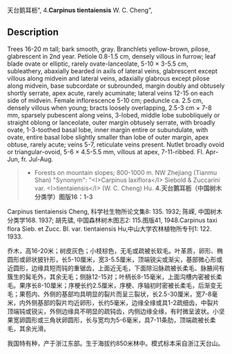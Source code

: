 天台鹅耳枥",
4.**Carpinus tientaiensis** W. C. Cheng",

## Description
Trees 16-20 m tall; bark smooth, gray. Branchlets yellow-brown, pilose, glabrescent in 2nd year. Petiole 0.8-1.5 cm, densely villous in furrow; leaf blade ovate or elliptic, rarely ovate-lanceolate, 5-10 ×  3-5.5 cm, subleathery, abaxially bearded in axils of lateral veins, glabrescent except villous along midvein and lateral veins, adaxially glabrous except pilose along midvein, base subcordate or subrounded, margin doubly and obtusely shortly serrate, apex acute, rarely acuminate; lateral veins 12-15 on each side of midvein. Female inflorescence 5-10 cm; peduncle ca. 2.5 cm, densely villous when young; bracts loosely overlapping, 2.5-3 cm ×  7-8 mm, sparsely pubescent along veins, 3-lobed, middle lobe subobliquely or straight oblong or lanceolate, outer margin obtusely serrate, with broadly ovate, 1-3-toothed basal lobe, inner margin entire or subundulate, with ovate, entire basal lobe slightly smaller than lobe of outer margin, apex obtuse, rarely acute; veins 5-7, reticulate veins present. Nutlet broadly ovoid or triangular-ovoid, 5-6 ×  4.5-5.5 mm, villous at apex, 7-11-ribbed. Fl. Apr-Jun, fr. Jul-Aug.

> *  Forests on mountain slopes; 800-1000 m. NW Zhejiang (Tianmu Shan)
  "Synonym": "&lt;I&gt;Carpinus laxiflora&lt;/I&gt; Siebold &amp; Zuccarini var. &lt;I&gt;tientaiensis&lt;/I&gt; (W. C. Cheng) Hu.
**4.天台鹅耳枥（中国树木分类学）图版16：1-3**

Carpinus tientaiensis Cheng, 科学社生物所论文集8: 135. 1932; 陈嵘, 中国树木分类学168. 1937; 胡先骕, 中国森林树木图志2: 115.图版41, 1948.Carpinus taxi flora Sieb. et Zucc. Bl. var. tientaiensis Hu,中山大学农林植物所专刊1: 122. 1933.

乔木，高16-20米；树皮灰色；小枝棕色，无毛或疏被长软毛。叶革质，卵形、椭圆形或卵状披针形，长5-10厘米，宽3-5.5厘米，顶端锐尖或渐尖，基部微心形或近圆形，边缘具短而钝的重锯齿，上面近无毛，下面除沿脉疏被长柔毛、脉腋间有簇生的髯毛外，其余无毛；侧脉12-15对；叶柄长8-15毫米，上面沟槽内密被长柔毛。果序长8-10厘米；序梗长约2.5厘米，序梗、序轴初时密被长柔毛，后渐变无毛；果苞内、外侧的基部均具明显的裂片而呈三裂状，长2.5-30厘米，宽7-8毫米，内外侧基部的裂片均近卵形，长约5毫米，边缘全缘或具1-2疏细齿，中裂片顶端钝或锐尖，外侧边缘具不明显的疏钝齿，内侧边缘全缘，有时微呈波状。小坚果宽卵圆形或三角状卵圆形，长与宽均为5-6毫米，具7-11条肋，顶端疏被长柔毛，其余光滑。

我国特有种，产于浙江东部。生于海拔约850米林中。模式标本采自浙江天台山。
